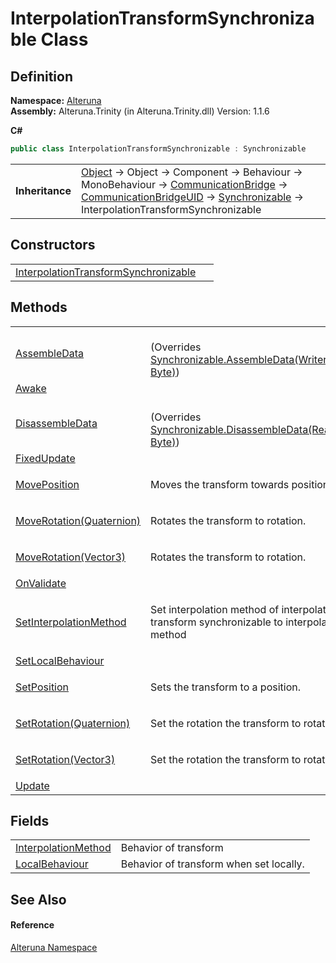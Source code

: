 # InterpolationTransformSynchronizable Class




## Definition
**Namespace:** <a href="N_Alteruna">Alteruna</a>  
**Assembly:** Alteruna.Trinity (in Alteruna.Trinity.dll) Version: 1.1.6

**C#**
``` C#
public class InterpolationTransformSynchronizable : Synchronizable
```

<table><tr><td><strong>Inheritance</strong></td><td><a href="https://learn.microsoft.com/dotnet/api/system.object" target="_blank" rel="noopener noreferrer">Object</a>  →  Object  →  Component  →  Behaviour  →  MonoBehaviour  →  <a href="T_Alteruna_CommunicationBridge">CommunicationBridge</a>  →  <a href="T_Alteruna_CommunicationBridgeUID">CommunicationBridgeUID</a>  →  <a href="T_Alteruna_Synchronizable">Synchronizable</a>  →  InterpolationTransformSynchronizable</td></tr>
</table>



## Constructors
<table>
<tr>
<td><a href="M_Alteruna_InterpolationTransformSynchronizable__ctor">InterpolationTransformSynchronizable</a></td>
<td> </td></tr>
</table>

## Methods
<table>
<tr>
<td><a href="M_Alteruna_InterpolationTransformSynchronizable_AssembleData">AssembleData</a></td>
<td><br />(Overrides <a href="M_Alteruna_Synchronizable_AssembleData">Synchronizable.AssembleData(Writer, Byte)</a>)</td></tr>
<tr>
<td><a href="M_Alteruna_InterpolationTransformSynchronizable_Awake">Awake</a></td>
<td> </td></tr>
<tr>
<td><a href="M_Alteruna_InterpolationTransformSynchronizable_DisassembleData">DisassembleData</a></td>
<td><br />(Overrides <a href="M_Alteruna_Synchronizable_DisassembleData">Synchronizable.DisassembleData(Reader, Byte)</a>)</td></tr>
<tr>
<td><a href="M_Alteruna_InterpolationTransformSynchronizable_FixedUpdate">FixedUpdate</a></td>
<td> </td></tr>
<tr>
<td><a href="M_Alteruna_InterpolationTransformSynchronizable_MovePosition">MovePosition</a></td>
<td><p>Moves the transform towards position.</p></td></tr>
<tr>
<td><a href="M_Alteruna_InterpolationTransformSynchronizable_MoveRotation">MoveRotation(Quaternion)</a></td>
<td><p>Rotates the transform to rotation.</p></td></tr>
<tr>
<td><a href="M_Alteruna_InterpolationTransformSynchronizable_MoveRotation_1">MoveRotation(Vector3)</a></td>
<td><p>Rotates the transform to rotation.</p></td></tr>
<tr>
<td><a href="M_Alteruna_InterpolationTransformSynchronizable_OnValidate">OnValidate</a></td>
<td> </td></tr>
<tr>
<td><a href="M_Alteruna_InterpolationTransformSynchronizable_SetInterpolationMethod">SetInterpolationMethod</a></td>
<td><p>Set interpolation method of interpolation transform synchronizable to interpolation method</p></td></tr>
<tr>
<td><a href="M_Alteruna_InterpolationTransformSynchronizable_SetLocalBehaviour">SetLocalBehaviour</a></td>
<td> </td></tr>
<tr>
<td><a href="M_Alteruna_InterpolationTransformSynchronizable_SetPosition">SetPosition</a></td>
<td><p>Sets the transform to a position.</p></td></tr>
<tr>
<td><a href="M_Alteruna_InterpolationTransformSynchronizable_SetRotation">SetRotation(Quaternion)</a></td>
<td><p>Set the rotation the transform to rotation.</p></td></tr>
<tr>
<td><a href="M_Alteruna_InterpolationTransformSynchronizable_SetRotation_1">SetRotation(Vector3)</a></td>
<td><p>Set the rotation the transform to rotation.</p></td></tr>
<tr>
<td><a href="M_Alteruna_InterpolationTransformSynchronizable_Update">Update</a></td>
<td> </td></tr>
</table>

## Fields
<table>
<tr>
<td><a href="F_Alteruna_InterpolationTransformSynchronizable_InterpolationMethod">InterpolationMethod</a></td>
<td>Behavior of transform</td></tr>
<tr>
<td><a href="F_Alteruna_InterpolationTransformSynchronizable_LocalBehaviour">LocalBehaviour</a></td>
<td>Behavior of transform when set locally.</td></tr>
</table>

## See Also


#### Reference
<a href="N_Alteruna">Alteruna Namespace</a>  
